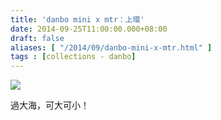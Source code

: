 ```yaml
---
title: 'danbo mini x mtr：上環'
date: 2014-09-25T11:00:00.000+08:00
draft: false
aliases: [ "/2014/09/danbo-mini-x-mtr.html" ]
tags : [collections - danbo]
---
```


[![](https://4.bp.blogspot.com/-isn2yVdIPEE/XE0_-bCcSoI/AAAAAAAAG-U/Piur6R-k0LU5fDbir6ZYiaVlK9JDd6fmACLcBGAs/s640/1.jpg)](https://4.bp.blogspot.com/-isn2yVdIPEE/XE0_-bCcSoI/AAAAAAAAG-U/Piur6R-k0LU5fDbir6ZYiaVlK9JDd6fmACLcBGAs/s1600/1.jpg)

過大海，可大可小！